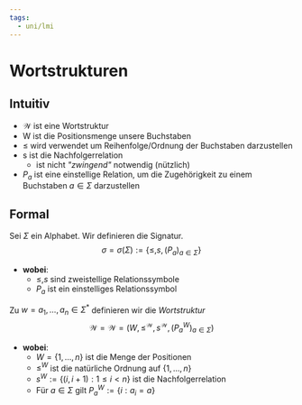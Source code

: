 ```yaml
---
tags:
  - uni/lmi
---
```

# Wortstrukturen

## Intuitiv
- $\mathcal W$ ist eine Wortstruktur
- W ist die Positionsmenge unsere Buchstaben
- $\leq$ wird verwendet um Reihenfolge/Ordnung der Buchstaben darzustellen
- s ist die Nachfolgerrelation
	- ist nicht *"zwingend"* notwendig (nützlich)
- $P_a$ ist eine einstellige Relation, um die Zugehörigkeit zu einem Buchstaben $a \in \Sigma$ darzustellen

## Formal
Sei $\Sigma$ ein Alphabet. Wir definieren die Signatur.
$$\sigma = \sigma(\Sigma) := \{\leq, s, (P_a)_{a \in \Sigma} \}$$
- **wobei**:
	- $\leq, s$ sind zweistellige Relationssymbole
	- $P_a$ ist ein einstelliges Relationssymbol
	
Zu $w = a_1, \dots, a_n \in \Sigma^*$ definieren wir die  *Wortstruktur*
$$\mathcal{W} = \mathcal{W} = (W,  \leq^{\mathcal{W}}, s^{\mathcal{W}}, (P_a^{W})_{a \in \Sigma})$$
- **wobei**:
	- $W = \{1, \dots, n\}$ ist die Menge der Positionen
	- $\leq^{W}$ ist die natürliche Ordnung auf $\{1,\dots, n\}$
	- $s^{W} := \{(i, i+1) : 1\leq i < n\}$ ist die Nachfolgerrelation
	- Für $a \in \Sigma$ gilt $P_a^W := \{i:a_i = a\}$